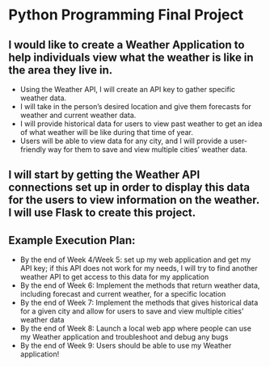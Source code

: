 # Python Programming Final Project

## I would like to create a Weather Application to help individuals view what the weather is like in the area they live in. 
- Using the Weather API, I will create an API key to gather specific weather data. 
- I will take in the person’s desired location and give them forecasts for weather and current weather data. 
- I will provide historical data for users to view past weather to get an idea of what weather will be like during that time of year.
- Users will be able to view data for any city, and I will provide a user-friendly way for them to save and view multiple cities’ weather data.
## I will start by getting the Weather API connections set up in order to display this data for the users to view information on the weather. I will use Flask to create this project.

## Example Execution Plan:
- By the end of Week 4/Week 5: set up my web application and get my API key; if this API does not work for my needs, I will try to find another weather API to get access to this data for my application
- By the end of Week 6: Implement the methods that return weather data, including forecast and current weather, for a specific location
- By the end of Week 7: Implement the methods that gives historical data for a given city and allow for users to save and view multiple cities’ weather data 
- By the end of Week 8: Launch a local web app where people can use my Weather application and troubleshoot and debug any bugs
- By the end of Week 9: Users should be able to use my Weather application!
